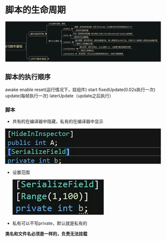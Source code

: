 # 脚本的生命周期

![image-20210221223023521](images/image-20210221223023521.png)

## 脚本的执行顺序

awake    enable  reset(运行情况下，挂组件)  start  fixedUpdate(0.02s执行一次)   update(每帧执行一次)  laterUpdate（update之后执行）

### 脚本

- 共有的在编译器中隐藏，私有的在编译器中显示

![image-20210222075402288](images/image-20210222075402288.png) 

- 设置范围

  ![image-20210222075706390](images/image-20210222075706390.png)

- 私有可以不写private，默认就是私有的

**类名和文件名必须是一样的，负责无法挂载**

